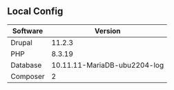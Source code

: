 ## Local Config
| Software | Version                      |
|----------|------------------------------|
| Drupal   | 11.2.3                       |
| PHP      | 8.3.19                       |
| Database | 10.11.11-MariaDB-ubu2204-log |
| Composer | 2                            |
